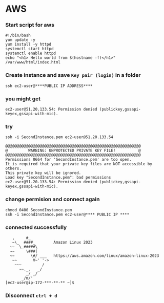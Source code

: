 # AWS

### Start script for aws

```
#!/bin/bash
yum update -y
yum install -y httpd
systemctl start httpd
systemctl enable httpd
echo "<h1> Hello world from $(hostname -f)</h1>" /var/www/html/index.html
```

### Create instance and save `Key pair (login)` in a folder 
```
ssh ec2-user@****PUBLIC IP ADDRESS****

```
### you might get 
```
ec2-user@51.20.133.54: Permission denied (publickey,gssapi-keyex,gssapi-with-mic).
```

### try
```
ssh -i SecondInstance.pem ec2-user@51.20.133.54
```
```
@@@@@@@@@@@@@@@@@@@@@@@@@@@@@@@@@@@@@@@@@@@@@@@@@@@@@@@@@@@
@         WARNING: UNPROTECTED PRIVATE KEY FILE!          @
@@@@@@@@@@@@@@@@@@@@@@@@@@@@@@@@@@@@@@@@@@@@@@@@@@@@@@@@@@@
Permissions 0664 for 'SecondInstance.pem' are too open.
It is required that your private key files are NOT accessible by others.
This private key will be ignored.
Load key "SecondInstance.pem": bad permissions
ec2-user@51.20.133.54: Permission denied (publickey,gssapi-keyex,gssapi-with-mic).
```

### change permision and connect again 
```
chmod 0400 SecondInstance.pem
ssh -i SecondInstance.pem ec2-user@**** PUBLIC IP ****
```
### connected successfully
```
   ,     #_
   ~\_  ####_        Amazon Linux 2023
  ~~  \_#####\
  ~~     \###|
  ~~       \#/ ___   https://aws.amazon.com/linux/amazon-linux-2023
   ~~       V~' '->
    ~~~         /
      ~~._.   _/
         _/ _/
       _/m/'
[ec2-user@ip-172-***-**-** ~]$ 
```

### Disconnect `ctrl + d`


